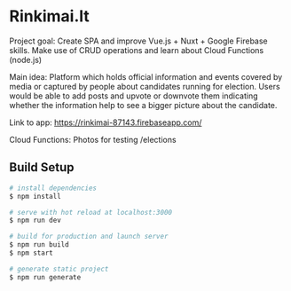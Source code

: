 # Rinkimai.lt

Project goal: Create SPA and improve Vue.js + Nuxt + Google Firebase skills. Make use of CRUD operations and learn about Cloud Functions (node.js)

Main idea: Platform which holds official information and events covered by media or captured by people about candidates running for election. Users would be able to add posts and upvote or downvote them indicating whether the information help to see a bigger picture about the candidate.


Link to app: https://rinkimai-87143.firebaseapp.com/


Cloud Functions: 
Photos for testing /elections

## Build Setup

``` bash
# install dependencies
$ npm install

# serve with hot reload at localhost:3000
$ npm run dev

# build for production and launch server
$ npm run build
$ npm start

# generate static project
$ npm run generate
```

